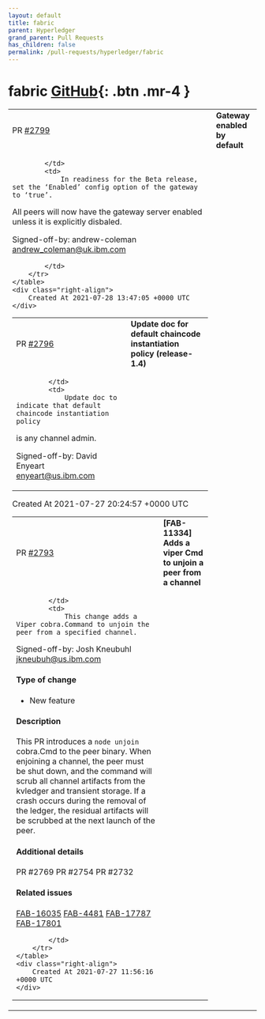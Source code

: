 ```yaml
---
layout: default
title: fabric
parent: Hyperledger
grand_parent: Pull Requests
has_children: false
permalink: /pull-requests/hyperledger/fabric
---
```


# fabric <span class="fs-3 right-align">[GitHub](https://github.com/hyperledger/fabric){: .btn .mr-4 }</span>


<div>
    <table>
        <tr>
            <td>
                PR <a href="https://github.com/hyperledger/fabric/pull/2799" class=".btn">#2799</a>
            </td>
            <td>
                <b>
                    Gateway enabled by default
                </b>
            </td>
        </tr>
        <tr>
            <td>
                
            </td>
            <td>
                In readiness for the Beta release, set the ‘Enabled’ config option of the gateway to ‘true’.
All peers will now have the gateway server enabled unless it is explicitly disbaled.

Signed-off-by: andrew-coleman <andrew_coleman@uk.ibm.com>

            </td>
        </tr>
    </table>
    <div class="right-align">
        Created At 2021-07-28 13:47:05 +0000 UTC
    </div>
</div>

<div>
    <table>
        <tr>
            <td>
                PR <a href="https://github.com/hyperledger/fabric/pull/2796" class=".btn">#2796</a>
            </td>
            <td>
                <b>
                    Update doc for default chaincode instantiation policy (release-1.4)
                </b>
            </td>
        </tr>
        <tr>
            <td>
                
            </td>
            <td>
                Update doc to indicate that default chaincode instantiation policy
is any channel admin.

Signed-off-by: David Enyeart <enyeart@us.ibm.com>
            </td>
        </tr>
    </table>
    <div class="right-align">
        Created At 2021-07-27 20:24:57 +0000 UTC
    </div>
</div>

<div>
    <table>
        <tr>
            <td>
                PR <a href="https://github.com/hyperledger/fabric/pull/2793" class=".btn">#2793</a>
            </td>
            <td>
                <b>
                    [FAB-11334] Adds a viper Cmd to unjoin a peer from a channel
                </b>
            </td>
        </tr>
        <tr>
            <td>
                
            </td>
            <td>
                This change adds a Viper cobra.Command to unjoin the peer from a specified channel.

Signed-off-by: Josh Kneubuhl <jkneubuh@us.ibm.com>

#### Type of change

- New feature

#### Description

This PR introduces a `node unjoin` cobra.Cmd to the peer binary.  When enjoining a channel, the peer must be shut down, and the command will scrub all channel artifacts from the kvledger and transient storage.   If a crash occurs during the removal of the ledger, the residual artifacts will be scrubbed at the next launch of the peer. 

#### Additional details

PR #2769 
PR #2754 
PR #2732 

#### Related issues

[FAB-16035](https://jira.hyperledger.org/browse/FAB-16035)
[FAB-4481](https://jira.hyperledger.org/browse/FAB-4481)
[FAB-17787](https://jira.hyperledger.org/browse/FAB-17787)
[FAB-17801](https://jira.hyperledger.org/browse/FAB-17801)

            </td>
        </tr>
    </table>
    <div class="right-align">
        Created At 2021-07-27 11:56:16 +0000 UTC
    </div>
</div>

